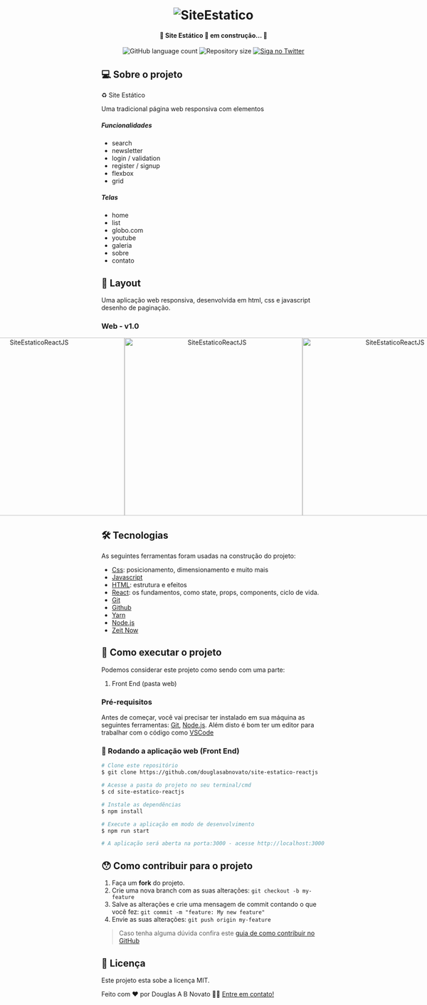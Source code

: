 <h1 align="center">
    <img alt="SiteEstatico" title="#SiteEstatico" src="./src/assets/tela-1.jpg" />
</h1>

<h4 align="center"> 
	🚧 Site Estático 🚀 em construção... 🚧
</h4> 

<p align="center">
  <img alt="GitHub language count" src="https://img.shields.io/github/languages/count/douglasabnovato/site-estatico?color=%2304D361">
  <img alt="Repository size" src="https://img.shields.io/github/repo-size/douglasabnovato/site-estatico">
  <a href="https://www.twitter.com/douglasabnovato/">
    <img alt="Siga no Twitter" src="https://img.shields.io/twitter/url?url=https%3A%2F%2Fgithub.com%douglasabnovato%2Fsite-estatico">
  </a>
</p>

## 💻 Sobre o projeto

♻️ Site Estático  

Uma tradicional página web responsiva com elementos

##### Funcionalidades

- search
- newsletter
- login / validation
- register / signup
- flexbox
- grid

##### Telas

- home
- list
- globo.com
- youtube 
- galeria
- sobre
- contato
 
## 🎨 Layout

Uma aplicação web responsiva, desenvolvida em html, css e javascript desenho de paginação.

### Web - v1.0

<p align="center" style="display: flex; align-items: flex-start; justify-content: center;">
  <img alt="SiteEstaticoReactJS" title="#SiteEstaticoReactJS" src="./src/assets/menu-responsivo-1.jpg" width="400px">
  <img alt="SiteEstaticoReactJS" title="#SiteEstaticoReactJS" src="./src/assets/menu-responsivo-2.jpg" width="400px">
  <img alt="SiteEstaticoReactJS" title="#SiteEstaticoReactJS" src="./src/assets/menu-responsivo-3.jpg" width="400px">
  <img alt="SiteEstaticoReactJS" title="#SiteEstaticoReactJS" src="./src/assets/menu-responsivo-4.jpg" width="400px">
  <img alt="SiteEstaticoReactJS" title="#SiteEstaticoReactJS" src="./src/assets/menu-responsivo-5.jpg" width="400px">
  <img alt="SiteEstaticoReactJS" title="#SiteEstaticoReactJS" src="./src/assets/menu-responsivo-6.jpg" width="400px">
  <img alt="SiteEstaticoReactJS" title="#SiteEstaticoReactJS" src="./src/assets/menu-responsivo-7.jpg" width="400px">
  <img alt="SiteEstaticoReactJS" title="#SiteEstaticoReactJS" src="./src/assets/menu-responsivo-8.jpg" width="400px">
  <img alt="SiteEstaticoReactJS" title="#SiteEstaticoReactJS" src="./src/assets/menu-responsivo-9.jpg" width="400px">
</p>  

## 🛠 Tecnologias

As seguintes ferramentas foram usadas na construção do projeto:

- [Css][css]: posicionamento, dimensionamento e muito mais
- [Javascript][javascript]
- [HTML][html]: estrutura e efeitos 
- [React][reactjs]: os fundamentos, como state, props, components, ciclo de vida.
- [Git][git]
- [Github][github] 
- [Yarn][yarn]
- [Node.js][nodejs]
- [Zeit Now](https://vercel.com/)

## 🚀 Como executar o projeto

Podemos considerar este projeto como sendo com uma parte:
1. Front End (pasta web)  

### Pré-requisitos

Antes de começar, você vai precisar ter instalado em sua máquina as seguintes ferramentas:
[Git](https://git-scm.com), [Node.js][nodejs]. 
Além disto é bom ter um editor para trabalhar com o código como [VSCode][vscode]

### 🧭 Rodando a aplicação web (Front End)

```bash 
# Clone este repositório
$ git clone https://github.com/douglasabnovato/site-estatico-reactjs

# Acesse a pasta do projeto no seu terminal/cmd
$ cd site-estatico-reactjs 

# Instale as dependências
$ npm install

# Execute a aplicação em modo de desenvolvimento
$ npm run start

# A aplicação será aberta na porta:3000 - acesse http://localhost:3000

```

## 😯 Como contribuir para o projeto

1. Faça um **fork** do projeto.
2. Crie uma nova branch com as suas alterações: `git checkout -b my-feature`
3. Salve as alterações e crie uma mensagem de commit contando o que você fez: `git commit -m "feature: My new feature"`
4. Envie as suas alterações: `git push origin my-feature`
> Caso tenha alguma dúvida confira este [guia de como contribuir no GitHub](https://github.com/firstcontributions/first-contributions)


## 📝 Licença

Este projeto esta sobe a licença MIT.

Feito com ❤️ por Douglas A B Novato 👋🏽 [Entre em contato!](https://www.linkedin.com/in/douglasabnovato/)

[git]: https://git-scm.com/doc
[github]: https://docs.github.com/en
[nodejs]: https://nodejs.org/
[typescript]: https://www.typescriptlang.org/
[expo]: https://expo.io/
[reactjs]: https://reactjs.org
[rn]: https://facebook.github.io/react-native/
[yarn]: https://yarnpkg.com/
[vscode]: https://code.visualstudio.com/
[vceditconfig]: https://marketplace.visualstudio.com/items?itemName=EditorConfig.EditorConfig
[license]: https://opensource.org/licenses/MIT
[vceslint]: https://marketplace.visualstudio.com/items?itemName=dbaeumer.vscode-eslint
[prettier]: https://marketplace.visualstudio.com/items?itemName=esbenp.prettier-vscode
[rs]: https://rocketseat.com.br 
[css]: https://developer.mozilla.org/en-US/docs/Web/CSS 
[html]: https://developer.mozilla.org/en-US/docs/Web/HTML
[javascript]: https://developer.mozilla.org/en-US/docs/Web/JavaScript  
